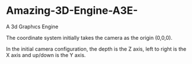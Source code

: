 # Amazing-3D-Engine-A3E-
A 3d Graphıcs Engine 

The coordinate system initially takes the camera as the origin (0,0,0).

In the initial camera configuration, the depth is the Z axis, left to right is the X axis and up/down is the Y axis. 